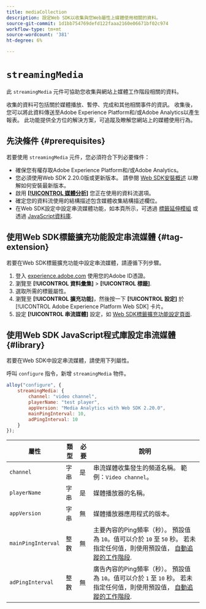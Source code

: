 ```yaml
---
title: mediaCollection
description: 設定Web SDK以收集與您Web屬性上媒體使用相關的資料。
source-git-commit: 1d1bb754769defd122faaa2160e06671bf02c974
workflow-type: tm+mt
source-wordcount: '381'
ht-degree: 6%

---
```



# `streamingMedia`

此 `streamingMedia` 元件可協助您收集與網站上媒體工作階段相關的資料。

收集的資料可包括關於媒體播放、暫停、完成和其他相關事件的資訊。 收集後，您可以將此資料傳送至Adobe Experience Platform和/或Adobe Analytics以產生報表。 此功能提供全方位的解決方案，可追蹤及瞭解您網站上的媒體使用行為。

## 先決條件 {#prerequisites}

若要使用 `streamingMedia` 元件，您必須符合下列必要條件：

* 確保您有權存取Adobe Experience Platform和/或Adobe Analytics。
* 您必須使用Web SDK 2.20.0版或更新版本。 請參閱 [Web SDK安裝概述](../../install/overview.md) 以瞭解如何安裝最新版本。
* 啟用 **[[!UICONTROL 媒體分析]](../../../datastreams/configure.md#advanced-options)** 您正在使用的資料流選項。
* 確定您的資料流使用的結構描述包含媒體收集結構描述欄位。
* 在Web SDK設定中設定串流媒體功能，如本頁所示，可透過 [標籤延伸模組](#tag-extension) 或透過 [JavaScript資料庫](#library).

## 使用Web SDK標籤擴充功能設定串流媒體 {#tag-extension}

若要在Web SDK標籤擴充功能中設定串流媒體，請遵循下列步驟。

1. 登入 [experience.adobe.com](https://experience.adobe.com) 使用您的Adobe ID憑證。
1. 瀏覽至 **[!UICONTROL 資料彙集]** > **[!UICONTROL 標籤]**.
1. 選取所需的標籤屬性。
1. 瀏覽至 **[!UICONTROL 擴充功能]**，然後按一下 **[!UICONTROL 設定]** 於 [!UICONTROL Adobe Experience Platform Web SDK] 卡片。
1. 設定 **[!UICONTROL 串流媒體]** 設定，如 [Web SDK標籤擴充功能設定頁面](../../../tags/extensions/client/web-sdk/web-sdk-extension-configuration.md#media-collection).

## 使用Web SDK JavaScript程式庫設定串流媒體 {#library}

若要在Web SDK中設定串流媒體，請使用下列屬性。

呼叫 `configure` 指令，新增 `streamingMedia` 物件。

```js
alloy("configure", {
    streamingMedia: {
        channel: "video channel",
        playerName: "test player",
        appVersion: "Media Analytics with Web SDK 2.20.0",
        mainPingInterval: 10,
        adPingInterval: 10
    }
});
```

| 屬性 | 類型 | 必要 | 說明 |
|---------|----------|---------|---------|
| `channel` | 字串 | 是 | 串流媒體收集發生的頻道名稱。 範例：`Video channel`。 |
| `playerName` | 字串 | 是 | 媒體播放器的名稱。 |
| `appVersion` | 字串 | 無 | 媒體播放器應用程式的版本。 |
| `mainPingInterval` | 整數 | 無 | 主要內容的Ping頻率（秒）。 預設值為 `10`。值可以介於 `10` 至 `50` 秒。  若未指定任何值，則使用預設值， [自動追蹤的工作階段](../createmediasession.md#automatic). |
| `adPingInterval` | 整數 | 無 | 廣告內容的Ping頻率（秒）。 預設值為 `10`。值可以介於 `1` 至 `10` 秒。 若未指定任何值，則使用預設值， [自動追蹤的工作階段](../createmediasession.md#automatic). |
